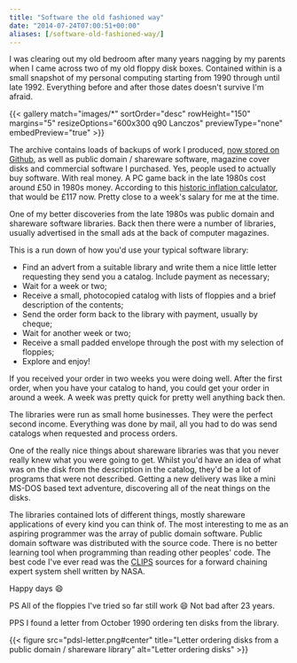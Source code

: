 ```yaml
---
title: "Software the old fashioned way"
date: "2014-07-24T07:00:51+00:00"
aliases: [/software-old-fashioned-way/]
---
```


I was clearing out my old bedroom after many years nagging by my parents when I came across two of my old floppy disk boxes. Contained within is a small snapshot of my personal computing starting from 1990 through until late 1992. Everything 
before and after those dates doesn't survive I'm afraid.

<!--more-->

{{< gallery match="images/*"
            sortOrder="desc"
            rowHeight="150"
            margins="5"
            resizeOptions="600x300 q90 Lanczos"
            previewType="none"
            embedPreview="true" >}}

The archive contains loads of backups of work I produced, [now stored on Github](https://github.com/digitalbricklayer), as well as public domain / shareware software, magazine cover disks and commercial software I purchased. Yes, people used to actually buy software. With real money. A PC game back in the late 1980s cost around £50 in 1980s money. According to this [historic inflation calculator](http://www.thisismoney.co.uk/money/bills/article-1633409/Historic-inflation-calculator-value-money-changed-1900.html), that would be £117 now. Pretty close to a week's salary for me at the time.

One of my better discoveries from the late 1980s was public domain and shareware software libraries. Back then there were a number of libraries, usually advertised in the small ads at the back of computer magazines.

This is a run down of how you'd use your typical software library:

- Find an advert from a suitable library and write them a nice little letter requesting they send you a catalog. Include payment as necessary;
- Wait for a week or two;
- Receive a small, photocopied catalog with lists of floppies and a brief description of the contents;
- Send the order form back to the library with payment, usually by cheque;
- Wait for another week or two;
- Receive a small padded envelope through the post with my selection of floppies;
- Explore and enjoy!

If you received your order in two weeks you were doing well. After the first order, when you have your catalog to hand, you could get your order in around a week. A week was pretty quick for pretty well anything back then.

The libraries were run as small home businesses. They were the perfect second income. Everything was done by mail, all you had to do was send catalogs when requested and process orders.

One of the really nice things about shareware libraries was that you never really knew what you were going to get. Whilst you'd have an idea of what was on the disk from the description in the catalog, they'd be a lot of programs that were not described. Getting a new delivery was like a mini MS-DOS based text adventure, discovering all of the neat things on the disks.

The libraries contained lots of different things, mostly shareware applications of every kind you can think of. The most interesting to me as an aspiring programmer was the array of public domain software. Public domain software was distributed with the source code. There is no better learning tool when programming than reading other peoples' code. The best code I've ever read was the [CLIPS](https://en.wikipedia.org/wiki/CLIPS) sources for a forward chaining expert system shell written by NASA.

Happy days :smile:

PS All of the floppies I've tried so far still work :smile: Not bad after 23 years.

PPS I found a letter from October 1990 ordering ten disks from the library.

{{< figure src="pdsl-letter.png#center" title="Letter ordering disks from a public domain / shareware library" alt="Letter ordering disks" >}}
